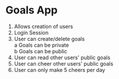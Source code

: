 Goals App
=====
1. Allows creation of users
2. Login Session
3. User can create/delete goals  
 a Goals can be private   
 b Goals can be public
4. User can read other users' public goals
5. User can cheer other users' public goals
6. User can only make 5 cheers per day
